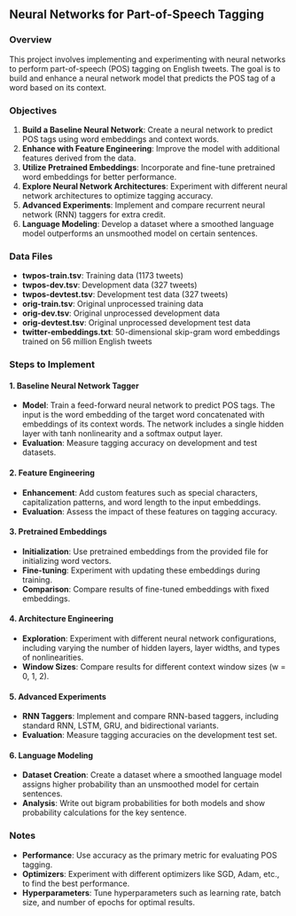 ## Neural Networks for Part-of-Speech Tagging

### Overview
This project involves implementing and experimenting with neural networks to perform part-of-speech (POS) tagging on English tweets. The goal is to build and enhance a neural network model that predicts the POS tag of a word based on its context.

### Objectives
1. **Build a Baseline Neural Network**: Create a neural network to predict POS tags using word embeddings and context words.
2. **Enhance with Feature Engineering**: Improve the model with additional features derived from the data.
3. **Utilize Pretrained Embeddings**: Incorporate and fine-tune pretrained word embeddings for better performance.
4. **Explore Neural Network Architectures**: Experiment with different neural network architectures to optimize tagging accuracy.
5. **Advanced Experiments**: Implement and compare recurrent neural network (RNN) taggers for extra credit.
6. **Language Modeling**: Develop a dataset where a smoothed language model outperforms an unsmoothed model on certain sentences.

### Data Files
- **twpos-train.tsv**: Training data (1173 tweets)
- **twpos-dev.tsv**: Development data (327 tweets)
- **twpos-devtest.tsv**: Development test data (327 tweets)
- **orig-train.tsv**: Original unprocessed training data
- **orig-dev.tsv**: Original unprocessed development data
- **orig-devtest.tsv**: Original unprocessed development test data
- **twitter-embeddings.txt**: 50-dimensional skip-gram word embeddings trained on 56 million English tweets

### Steps to Implement

#### 1. Baseline Neural Network Tagger
- **Model**: Train a feed-forward neural network to predict POS tags. The input is the word embedding of the target word concatenated with embeddings of its context words. The network includes a single hidden layer with tanh nonlinearity and a softmax output layer.
- **Evaluation**: Measure tagging accuracy on development and test datasets.

#### 2. Feature Engineering
- **Enhancement**: Add custom features such as special characters, capitalization patterns, and word length to the input embeddings.
- **Evaluation**: Assess the impact of these features on tagging accuracy.

#### 3. Pretrained Embeddings
- **Initialization**: Use pretrained embeddings from the provided file for initializing word vectors.
- **Fine-tuning**: Experiment with updating these embeddings during training.
- **Comparison**: Compare results of fine-tuned embeddings with fixed embeddings.

#### 4. Architecture Engineering
- **Exploration**: Experiment with different neural network configurations, including varying the number of hidden layers, layer widths, and types of nonlinearities.
- **Window Sizes**: Compare results for different context window sizes (w = 0, 1, 2).

#### 5. Advanced Experiments
- **RNN Taggers**: Implement and compare RNN-based taggers, including standard RNN, LSTM, GRU, and bidirectional variants.
- **Evaluation**: Measure tagging accuracies on the development test set.

#### 6. Language Modeling
- **Dataset Creation**: Create a dataset where a smoothed language model assigns higher probability than an unsmoothed model for certain sentences.
- **Analysis**: Write out bigram probabilities for both models and show probability calculations for the key sentence.

### Notes
- **Performance**: Use accuracy as the primary metric for evaluating POS tagging.
- **Optimizers**: Experiment with different optimizers like SGD, Adam, etc., to find the best performance.
- **Hyperparameters**: Tune hyperparameters such as learning rate, batch size, and number of epochs for optimal results.
